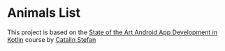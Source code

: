 # Animals List
This project is based on the [State of the Art Android App Development in Kotlin](https://stackskills.com/p/stateoftheartkotlin) course by [Catalin Stefan](https://www.linkedin.com/in/catalins)